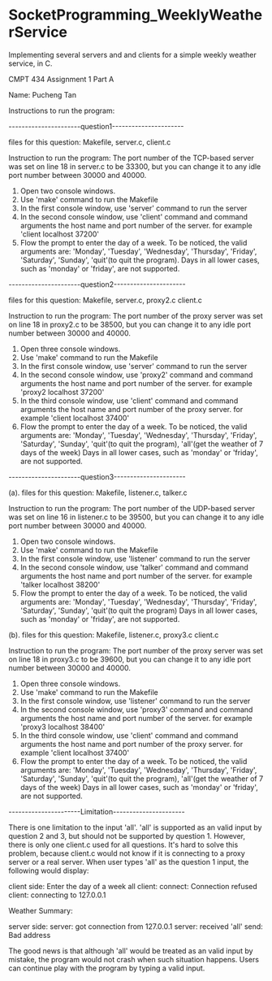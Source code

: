 # SocketProgramming_WeeklyWeatherService
Implementing several servers and and clients for a simple weekly weather service, in C.

CMPT 434 Assignment 1 Part A

Name: Pucheng Tan

Instructions to run the program:

----------------------question1----------------------

files for this question: Makefile, server.c, client.c

Instruction to run the program:
The port number of the TCP-based server was set on line 18 in server.c 
   to be 33300, but you can change it to any idle port number between 30000 and 40000.
1. Open two console windows.
2. Use 'make' command to run the Makefile
3. In the first console window, use 'server' command to run the server
4. In the second console window, use 'client' command and command arguments
   the host name and port number of the server. for example 
   'client localhost 37200'
5. Flow the prompt to enter the day of a week. To be noticed, the valid arguments
   are: 'Monday', 'Tuesday', 'Wednesday', 'Thursday', 'Friday', 'Saturday',
   'Sunday', 'quit'(to quit the program).
   Days in all lower cases, such as 'monday' or 'friday', are not supported.
   
----------------------question2---------------------- 

files for this question: Makefile, server.c, proxy2.c client.c

Instruction to run the program:
The port number of the proxy server was set on line 18 in proxy2.c 
   to be 38500, but you can change it to any idle port number between 30000 and 40000.
1. Open three console windows.
2. Use 'make' command to run the Makefile
3. In the first console window, use 'server' command to run the server
4. In the second console window, use 'proxy2' command and command arguments
   the host name and port number of the server. for example 
   'proxy2 localhost 37200'
5. In the third console window, use 'client' command and command arguments
   the host name and port number of the proxy server. for example 
   'client localhost 37400'
6. Flow the prompt to enter the day of a week. To be noticed, the valid arguments
   are: 'Monday', 'Tuesday', 'Wednesday', 'Thursday', 'Friday', 'Saturday',
   'Sunday', 'quit'(to quit the program), 'all'(get the weather of 7 days of the week)
   Days in all lower cases, such as 'monday' or 'friday', are not supported.

----------------------question3----------------------

(a).
files for this question: Makefile, listener.c, talker.c

Instruction to run the program:
The port number of the UDP-based server was set on line 16 in listener.c 
   to be 39500, but you can change it to any idle port number between 30000 and 40000.
1. Open two console windows.
2. Use 'make' command to run the Makefile
3. In the first console window, use 'listener' command to run the server
4. In the second console window, use 'talker' command and command arguments
   the host name and port number of the server. for example 
   'talker localhost 38200'
5. Flow the prompt to enter the day of a week. To be noticed, the valid arguments
   are: 'Monday', 'Tuesday', 'Wednesday', 'Thursday', 'Friday', 'Saturday',
   'Sunday', 'quit'(to quit the program)
   Days in all lower cases, such as 'monday' or 'friday', are not supported.

(b).
files for this question: Makefile, listener.c, proxy3.c client.c

Instruction to run the program:
The port number of the proxy server was set on line 18 in proxy3.c 
   to be 39600, but you can change it to any idle port number between 30000 and 40000.
1. Open three console windows.
2. Use 'make' command to run the Makefile
3. In the first console window, use 'listener' command to run the server
4. In the second console window, use 'proxy3' command and command arguments
   the host name and port number of the server. for example 
   'proxy3 localhost 38400'
5. In the third console window, use 'client' command and command arguments
   the host name and port number of the proxy server. for example 
   'client localhost 37400'
6. Flow the prompt to enter the day of a week. To be noticed, the valid arguments
   are: 'Monday', 'Tuesday', 'Wednesday', 'Thursday', 'Friday', 'Saturday',
   'Sunday', 'quit'(to quit the program), 'all'(get the weather of 7 days of the week)
   Days in all lower cases, such as 'monday' or 'friday', are not supported.


----------------------Limitation----------------------

There is one limitation to the input 'all'. 'all' is supported as an valid input
by question 2 and 3, but should not be supported by question 1. However, there is 
only one client.c used for all questions. It's hard to solve this problem, because
client.c would not know if it is connecting to a proxy server or a real server.
When user types 'all' as the question 1 input, the following would display:

client side:
Enter the day of a week
all
client: connect: Connection refused
client: connecting to 127.0.0.1

Weather Summary: 

server side:
server: got connection from 127.0.0.1
server: received 'all'
send: Bad address

The good news is that although 'all' would be treated as an valid input by mistake,
the program would not crash when such situation happens. Users can continue play with
the program by typing a valid input.

